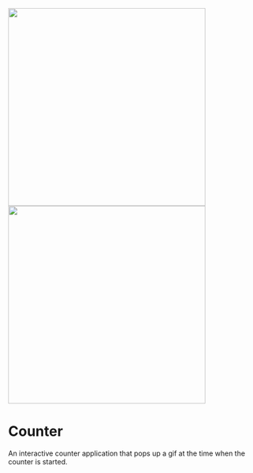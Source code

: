<img src="https://user-images.githubusercontent.com/60540294/119702094-b492c980-be72-11eb-8051-c8b953563208.jpeg" height="400">


<img src="https://user-images.githubusercontent.com/60540294/119702102-b78dba00-be72-11eb-9069-eb255601cb49.jpeg" height="400">


# Counter

An interactive counter application that pops up a gif at the time when the counter is started.
